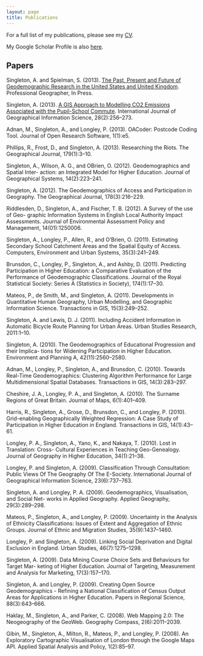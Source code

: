 ```yaml
---
layout: page
title: Publications
---
```


For a full list of my publications, please see my [CV](/cv/). 

My Google Scholar Profile is also [here](http://scholar.google.co.uk/citations?hl=en&user=JDEfBE8AAAAJ).

## Papers

Singleton, A. and Spielman, S. (2013). [The Past, Present and Future of Geodemographic Research in the United States and United Kingdom](http://dx.doi.org/10.1080/00330124.2013.848764). Professional Geographer, In Press.

Singleton, A. (2013). [A GIS Approach to Modelling CO2 Emissions Associated with the Pupil-School Commute](http://dx.doi.org/10.1080/13658816.2013.832765). International Journal of Geographical Information Science, 28(2):256–273.

Adnan, M., Singleton, A., and Longley, P. (2013). OACoder: Postcode Coding Tool. Journal of Open Research Software, 1(1):e5.

Phillips, R., Frost, D., and Singleton, A. (2013). Researching the Riots. The Geographical Journal, 179(1):3–10.

Singleton, A., Wilson, A. G., and OBrien, O. (2012). Geodemographics and Spatial Inter- action: an Integrated Model for Higher Education. Journal of Geographical Systems, 14(2):223–241.

Singleton, A. (2012). The Geodemographics of Access and Participation in Geography. The Geographical Journal, 178(3):216–229.

Riddlesden, D., Singleton, A., and Fischer, T. B. (2012). A Survey of the use of Geo- graphic Information Systems in English Local Authority Impact Assessments. Journal of Environmental Assessment Policy and Management, 14(01):1250006.

Singleton, A., Longley, P., Allen, R., and O’Brien, O. (2011). Estimating Secondary School Catchment Areas and the Spatial Equity of Access. Computers, Environment and Urban Systems, 35(3):241–249.

Brunsdon, C., Longley, P., Singleton, A., and Ashby, D. (2011). Predicting Participation in Higher Education: a Comparative Evaluation of the Performance of Geodemographic Classifications. Journal of the Royal Statistical Society: Series A (Statistics in Society), 174(1):17–30.

Mateos, P., de Smith, M., and Singleton, A. (2011). Developments in Quantitative Human Geography, Urban Modelling, and Geographic Information Science. Transactions in GIS, 15(3):249–252.

Singleton, A. and Lewis, D. J. (2011). Including Accident Information in Automatic Bicycle Route Planning for Urban Areas. Urban Studies Research, 2011:1–10.

Singleton, A. (2010). The Geodemographics of Educational Progression and their Implica- tions for Widening Participation in Higher Education. Environment and Planning A, 42(11):2560–2580.

Adnan, M., Longley, P., Singleton, A., and Brunsdon, C. (2010). Towards Real-Time Geodemographics: Clustering Algorithm Performance for Large Multidimensional Spatial Databases. Transactions in GIS, 14(3):283–297.

Cheshire, J. A., Longley, P. A., and Singleton, A. (2010). The Surname Regions of Great Britain. Journal of Maps, 6(1):401–409.

Harris, R., Singleton, A., Grose, D., Brunsdon, C., and Longley, P. (2010). Grid-enabling Geographically Weighted Regression: A Case Study of Participation in Higher Education in England. Transactions in GIS, 14(1):43–61.

Longley, P. A., Singleton, A., Yano, K., and Nakaya, T. (2010). Lost in Translation: Cross- Cultural Experiences in Teaching Geo-Genealogy. Journal of Geography in Higher Education, 34(1):21–38.

Longley, P. and Singleton, A. (2009). Classification Through Consultation: Public Views Of The Geography Of The E-Society. International Journal of Geographical Information Science, 23(6):737–763.

Singleton, A. and Longley, P. A. (2009). Geodemographics, Visualisation, and Social Net- works in Applied Geography. Applied Geography, 29(3):289–298.

Mateos, P., Singleton, A., and Longley, P. (2009). Uncertainty in the Analysis of Ethnicity Classifications: Issues of Extent and Aggregation of Ethnic Groups. Journal of Ethnic and Migration Studies, 35(9):1437–1460.

Longley, P. and Singleton, A. (2009). Linking Social Deprivation and Digital Exclusion in England. Urban Studies, 46(7):1275–1298.

Singleton, A. (2009). Data Mining Course Choice Sets and Behaviours for Target Mar- keting of Higher Education. Journal of Targeting, Measurement and Analysis for Marketing, 17(3):157–170.

Singleton, A. and Longley, P. (2009). Creating Open Source Geodemographics - Refining a National Classification of Census Output Areas for Applications in Higher Education. Papers in Regional Science, 88(3):643–666.

Haklay, M., Singleton, A., and Parker, C. (2008). Web Mapping 2.0: The Neogeography of the GeoWeb. Geography Compass, 2(6):2011–2039.

Gibin, M., Singleton, A., Milton, R., Mateos, P., and Longley, P. (2008). An Exploratory Cartographic Visualisation of London through the Google Maps API. Applied Spatial Analysis and Policy, 1(2):85–97.

